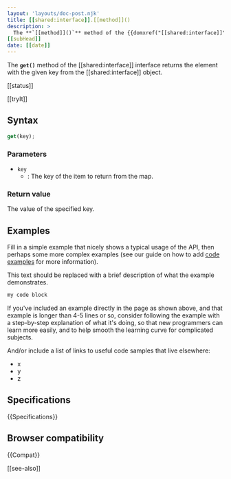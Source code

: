 ```yaml
---
layout: 'layouts/doc-post.njk'
title: [[shared:interface]].[[method]]()
description: >
  The **`[[method]]()`** method of the {{domxref("[[shared:interface]]")}} interface [[description]]
[[subHead]]
date: [[date]]
---
```


The **`get()`** method of the [[shared:interface]] interface returns the element with the given key from the [[shared:interface]] object.

[[status]]

[[tryIt]]

## Syntax

```js
get(key);
```

### Parameters

- `key`
  - : The key of the item to return from the map.

### Return value

The value of the specified key.

## Examples

Fill in a simple example that nicely shows a typical usage of the API, then perhaps some more complex examples (see our guide on how to add [code examples](/en-US/docs/MDN/Contribute/Structures/Code_examples) for more information).

This text should be replaced with a brief description of what the example demonstrates.

```js
my code block
```

If you've included an example directly in the page as shown above, and that example is longer than 4-5 lines or so, consider following the example with a step-by-step explanation of what it's doing, so that new programmers can learn more easily, and to help smooth the learning curve for complicated subjects.

And/or include a list of links to useful code samples that live elsewhere:

*   x
*   y
*   z

## Specifications

{{Specifications}}

## Browser compatibility

{{Compat}}

[[see-also]]